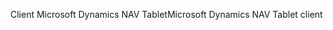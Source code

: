 <span data-ttu-id="f261e-101">Client Microsoft Dynamics NAV Tablet</span><span class="sxs-lookup"><span data-stu-id="f261e-101">Microsoft Dynamics NAV Tablet client</span></span>